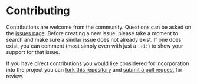 Contributing
============

Contributions are welcome from the community. Questions can be asked on the
[issues page][1]. Before creating a new issue, please take a moment to search
and make sure a similar issue does not already exist. If one does exist, you
can comment (most simply even with just a `:+1:`) to show your support for that
issue.

If you have direct contributions you would like considered for incorporation
into the project you can [fork this repository][2] and
[submit a pull request][3] for review.



[1]: https://github.com/DOI-USGS/chart-challenge-23/issues
[2]: https://help.github.com/articles/fork-a-repo/
[3]: https://help.github.com/articles/about-pull-requests/
